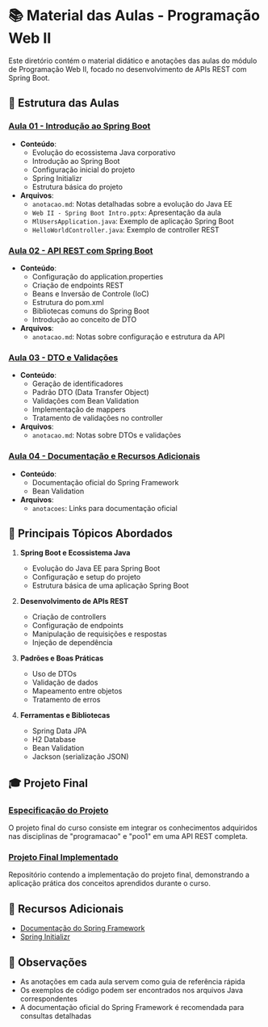 # 📚 Material das Aulas - Programação Web II

Este diretório contém o material didático e anotações das aulas do módulo de Programação Web II, focado no desenvolvimento de APIs REST com Spring Boot.

## 📂 Estrutura das Aulas

### [Aula 01 - Introdução ao Spring Boot](https://github.com/yuricapella/programacao-web-2/tree/master/aulas/aula_01)
- **Conteúdo**:
  - Evolução do ecossistema Java corporativo
  - Introdução ao Spring Boot
  - Configuração inicial do projeto
  - Spring Initializr
  - Estrutura básica do projeto
- **Arquivos**:
  - `anotacao.md`: Notas detalhadas sobre a evolução do Java EE
  - `Web II - Spring Boot Intro.pptx`: Apresentação da aula
  - `MlUsersApplication.java`: Exemplo de aplicação Spring Boot
  - `HelloWorldController.java`: Exemplo de controller REST

### [Aula 02 - API REST com Spring Boot](https://github.com/yuricapella/programacao-web-2/tree/master/aulas/aula_02)
- **Conteúdo**:
  - Configuração do application.properties
  - Criação de endpoints REST
  - Beans e Inversão de Controle (IoC)
  - Estrutura do pom.xml
  - Bibliotecas comuns do Spring Boot
  - Introdução ao conceito de DTO
- **Arquivos**:
  - `anotacao.md`: Notas sobre configuração e estrutura da API

### [Aula 03 - DTO e Validações](https://github.com/yuricapella/programacao-web-2/tree/master/aulas/aula_03)
- **Conteúdo**:
  - Geração de identificadores
  - Padrão DTO (Data Transfer Object)
  - Validações com Bean Validation
  - Implementação de mappers
  - Tratamento de validações no controller
- **Arquivos**:
  - `anotacao.md`: Notas sobre DTOs e validações

### [Aula 04 - Documentação e Recursos Adicionais](https://github.com/yuricapella/programacao-web-2/tree/master/aulas/aula_04)
- **Conteúdo**:
  - Documentação oficial do Spring Framework
  - Bean Validation
- **Arquivos**:
  - `anotacoes`: Links para documentação oficial

## 📝 Principais Tópicos Abordados

1. **Spring Boot e Ecossistema Java**
   - Evolução do Java EE para Spring Boot
   - Configuração e setup do projeto
   - Estrutura básica de uma aplicação Spring Boot

2. **Desenvolvimento de APIs REST**
   - Criação de controllers
   - Configuração de endpoints
   - Manipulação de requisições e respostas
   - Injeção de dependência

3. **Padrões e Boas Práticas**
   - Uso de DTOs
   - Validação de dados
   - Mapeamento entre objetos
   - Tratamento de erros

4. **Ferramentas e Bibliotecas**
   - Spring Data JPA
   - H2 Database
   - Bean Validation
   - Jackson (serialização JSON)

## 🎓 Projeto Final

### [Especificação do Projeto](https://github.com/yuricapella/programacao-web-2/blob/master/aulas/arquivos/projeto-final.txt)
O projeto final do curso consiste em integrar os conhecimentos adquiridos nas disciplinas de "programacao" e "poo1" em uma API REST completa.

### [Projeto Final Implementado](https://github.com/yuricapella/projeto-ada)
Repositório contendo a implementação do projeto final, demonstrando a aplicação prática dos conceitos aprendidos durante o curso.

## 🔗 Recursos Adicionais
- [Documentação do Spring Framework](https://docs.spring.io/spring-framework/reference/core/validation/beanvalidation.html)
- [Spring Initializr](https://start.spring.io/)

## 📌 Observações
- As anotações em cada aula servem como guia de referência rápida
- Os exemplos de código podem ser encontrados nos arquivos Java correspondentes
- A documentação oficial do Spring Framework é recomendada para consultas detalhadas

